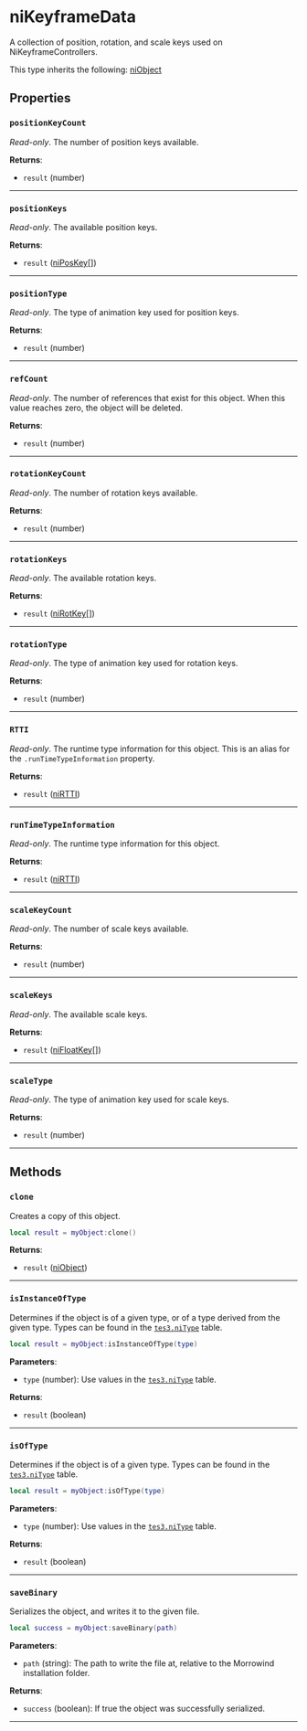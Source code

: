 <!---
	This file is autogenerated. Do not edit this file manually. Your changes will be ignored.
	More information: https://github.com/MWSE/MWSE/tree/master/docs
-->

# niKeyframeData

A collection of position, rotation, and scale keys used on NiKeyframeControllers.

This type inherits the following: [niObject](../../types/niObject)
## Properties

### `positionKeyCount`

*Read-only*. The number of position keys available.

**Returns**:

* `result` (number)

***

### `positionKeys`

*Read-only*. The available position keys.

**Returns**:

* `result` ([niPosKey](../../types/niPosKey)[])

***

### `positionType`

*Read-only*. The type of animation key used for position keys.

**Returns**:

* `result` (number)

***

### `refCount`

*Read-only*. The number of references that exist for this object. When this value reaches zero, the object will be deleted.

**Returns**:

* `result` (number)

***

### `rotationKeyCount`

*Read-only*. The number of rotation keys available.

**Returns**:

* `result` (number)

***

### `rotationKeys`

*Read-only*. The available rotation keys.

**Returns**:

* `result` ([niRotKey](../../types/niRotKey)[])

***

### `rotationType`

*Read-only*. The type of animation key used for rotation keys.

**Returns**:

* `result` (number)

***

### `RTTI`

*Read-only*. The runtime type information for this object. This is an alias for the `.runTimeTypeInformation` property.

**Returns**:

* `result` ([niRTTI](../../types/niRTTI))

***

### `runTimeTypeInformation`

*Read-only*. The runtime type information for this object.

**Returns**:

* `result` ([niRTTI](../../types/niRTTI))

***

### `scaleKeyCount`

*Read-only*. The number of scale keys available.

**Returns**:

* `result` (number)

***

### `scaleKeys`

*Read-only*. The available scale keys.

**Returns**:

* `result` ([niFloatKey](../../types/niFloatKey)[])

***

### `scaleType`

*Read-only*. The type of animation key used for scale keys.

**Returns**:

* `result` (number)

***

## Methods

### `clone`

Creates a copy of this object.

```lua
local result = myObject:clone()
```

**Returns**:

* `result` ([niObject](../../types/niObject))

***

### `isInstanceOfType`

Determines if the object is of a given type, or of a type derived from the given type. Types can be found in the [`tes3.niType`](https://mwse.github.io/MWSE/references/niTypes/) table.

```lua
local result = myObject:isInstanceOfType(type)
```

**Parameters**:

* `type` (number): Use values in the [`tes3.niType`](https://mwse.github.io/MWSE/references/niTypes/) table.

**Returns**:

* `result` (boolean)

***

### `isOfType`

Determines if the object is of a given type. Types can be found in the [`tes3.niType`](https://mwse.github.io/MWSE/references/niTypes/) table.

```lua
local result = myObject:isOfType(type)
```

**Parameters**:

* `type` (number): Use values in the [`tes3.niType`](https://mwse.github.io/MWSE/references/niTypes/) table.

**Returns**:

* `result` (boolean)

***

### `saveBinary`

Serializes the object, and writes it to the given file.

```lua
local success = myObject:saveBinary(path)
```

**Parameters**:

* `path` (string): The path to write the file at, relative to the Morrowind installation folder.

**Returns**:

* `success` (boolean): If true the object was successfully serialized.

***

